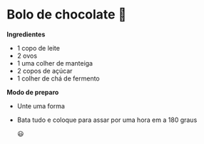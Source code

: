 # Bolo de chocolate :chocolate_bar:

**Ingredientes**

* 1 copo de leite
* 2 ovos
* 1 uma colher de manteiga
* 2 copos de açúcar
* 1 colher de chá de fermento

**Modo de preparo**

- Unte uma forma

- Bata tudo e coloque para assar por uma hora em a 180 graus

  :smiley:	











